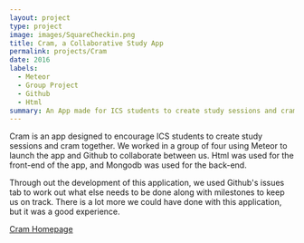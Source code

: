 ```yaml
---
layout: project
type: project
image: images/SquareCheckin.png
title: Cram, a Collaborative Study App
permalink: projects/Cram
date: 2016
labels:
  - Meteor
  - Group Project
  - Github
  - Html
summary: An App made for ICS students to create study sessions and cram.
---
```



Cram is an app designed to encourage ICS students to create study sessions and cram together.  We worked in a group of four using Meteor to launch the app and Github to collaborate between us.  Html was used for the front-end of the app, and Mongodb was used for the back-end.

Through out the development of this application, we used Github's issues tab to work out what else needs to be done along with milestones to keep us on track.  There is a lot more we could have done with this application, but it was a good experience.

<p class="view"><a href="https://cram-colleague.github.io/">Cram Homepage</a></p>
